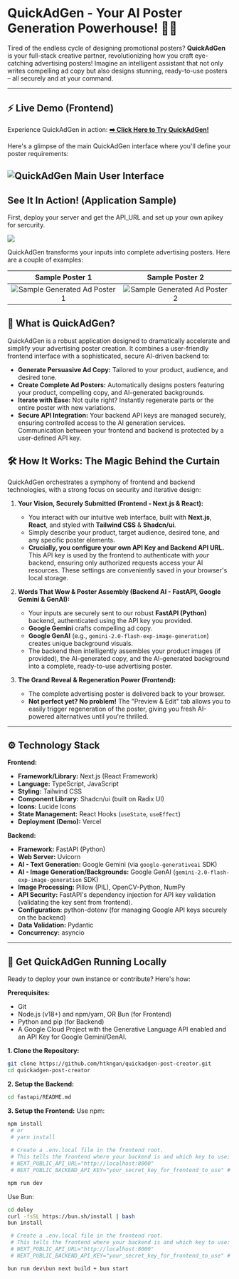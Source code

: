 # QuickAdGen - Your AI Poster Generation Powerhouse! 🚀✨

Tired of the endless cycle of designing promotional posters? **QuickAdGen** is your full-stack creative partner, revolutionizing how you craft eye-catching advertising posters! Imagine an intelligent assistant that not only writes compelling ad copy but also designs stunning, ready-to-use posters – all securely and at your command.

---

## ⚡️ Live Demo (Frontend)

Experience QuickAdGen in action:
**[➡️ Click Here to Try QuickAdGen!](https://quickadgen-post-creator-1pm7.vercel.app/)**

Here's a glimpse of the main QuickAdGen interface where you'll define your poster requirements:

![QuickAdGen Main User Interface](./image/UI.png)
---

## See It In Action! (Application Sample)

First, deploy your server and get the API_URL and set up your own apikey for sercurity.

![](./image/Input_API.png)

QuickAdGen transforms your inputs into complete advertising posters. Here are a couple of examples:

| Sample Poster 1                                       | Sample Poster 2                                       |
| :----------------------------------------------------: | :----------------------------------------------------: |
| ![Sample Generated Ad Poster 1](./image/Sample1_Gen_imgandtext_Ads.png) | ![Sample Generated Ad Poster 2](./image/Sample2_Gen_imgandtext_Ads.png) |

## 🎯 What is QuickAdGen?

QuickAdGen is a robust application designed to dramatically accelerate and simplify your advertising poster creation. It combines a user-friendly frontend interface with a sophisticated, secure AI-driven backend to:

*   **Generate Persuasive Ad Copy:** Tailored to your product, audience, and desired tone.
*   **Create Complete Ad Posters:** Automatically designs posters featuring your product, compelling copy, and AI-generated backgrounds.
*   **Iterate with Ease:** Not quite right? Instantly regenerate parts or the entire poster with new variations.
*   **Secure API Integration:** Your backend API keys are managed securely, ensuring controlled access to the AI generation services. Communication between your frontend and backend is protected by a user-defined API key.

## 🛠️ How It Works: The Magic Behind the Curtain

QuickAdGen orchestrates a symphony of frontend and backend technologies, with a strong focus on security and iterative design:

1.  **Your Vision, Securely Submitted (Frontend - Next.js & React):**
    *   You interact with our intuitive web interface, built with **Next.js**, **React**, and styled with **Tailwind CSS** & **Shadcn/ui**.
    *   Simply describe your product, target audience, desired tone, and any specific poster elements.
    *   **Crucially, you configure your own API Key and Backend API URL.** This API key is used by the frontend to authenticate with *your* backend, ensuring only authorized requests access your AI resources. These settings are conveniently saved in your browser's local storage.

2.  **Words That Wow & Poster Assembly (Backend AI - FastAPI, Google Gemini & GenAI):**
    *   Your inputs are securely sent to our robust **FastAPI (Python)** backend, authenticated using the API key you provided.
    *   **Google Gemini** crafts compelling ad copy.
    *   **Google GenAI** (e.g., `gemini-2.0-flash-exp-image-generation`) creates unique background visuals.
    *   The backend then intelligently assembles your product images (if provided), the AI-generated copy, and the AI-generated background into a complete, ready-to-use advertising poster.

3.  **The Grand Reveal & Regeneration Power (Frontend):**
    *   The complete advertising poster is delivered back to your browser.
    *   **Not perfect yet? No problem!** The "Preview & Edit" tab allows you to easily trigger regeneration of the poster, giving you fresh AI-powered alternatives until you're thrilled.

---

## ⚙️ Technology Stack

**Frontend:**

*   **Framework/Library:** Next.js (React Framework)
*   **Language:** TypeScript, JavaScript
*   **Styling:** Tailwind CSS
*   **Component Library:** Shadcn/ui (built on Radix UI)
*   **Icons:** Lucide Icons
*   **State Management:** React Hooks (`useState`, `useEffect`)
*   **Deployment (Demo):** Vercel

**Backend:**

*   **Framework:** FastAPI (Python)
*   **Web Server:** Uvicorn
*   **AI - Text Generation:** Google Gemini (via `google-generativeai` SDK)
*   **AI - Image Generation/Backgrounds:** Google GenAI (`gemini-2.0-flash-exp-image-generation` SDK)
*   **Image Processing:** Pillow (PIL), OpenCV-Python, NumPy
*   **API Security:** FastAPI's dependency injection for API key validation (validating the key sent from frontend).
*   **Configuration:** python-dotenv (for managing Google API keys securely on the backend)
*   **Data Validation:** Pydantic
*   **Concurrency:** asyncio

---

## 🚀 Get QuickAdGen Running Locally

Ready to deploy your own instance or contribute? Here's how:

**Prerequisites:**

*   Git
*   Node.js (v18+) and npm/yarn, OR Bun (for Frontend)
*   Python and pip (for Backend)
*   A Google Cloud Project with the Generative Language API enabled and an API Key for Google Gemini/GenAI.

**1. Clone the Repository:**
   ```bash
   git clone https://github.com/htkngan/quickadgen-post-creator.git
   cd quickadgen-post-creator
  ```
**2. Setup the Backend:**
   ```bash
   cd fastapi/README.md
  ```
**3. Setup the Frontend:**
Use npm:
   ```bash
   npm install
    # or
    # yarn install
    
    # Create a .env.local file in the frontend root.
    # This tells the frontend where your backend is and which key to use:
    # NEXT_PUBLIC_API_URL="http://localhost:8000"
    # NEXT_PUBLIC_BACKEND_API_KEY="your_secret_key_for_frontend_to_use" # Must be one of the VALID_API_KEYS in backend's .env

   npm run dev
  ```
Use Bun:
   ```bash
   cd deloy
   curl -fsSL https://bun.sh/install | bash
   bun install

    # Create a .env.local file in the frontend root.
    # This tells the frontend where your backend is and which key to use:
    # NEXT_PUBLIC_API_URL="http://localhost:8000"
    # NEXT_PUBLIC_BACKEND_API_KEY="your_secret_key_for_frontend_to_use" # Must be one of the VALID_API_KEYS in backend's .env

   bun run dev\bun next build + bun start
  ```
